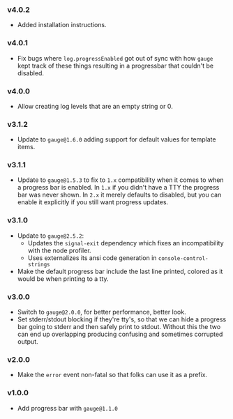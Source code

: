 ### v4.0.2* Added installation instructions.### v4.0.1* Fix bugs where `log.progressEnabled` got out of sync with how `gauge` kept  track of these things resulting in a progressbar that couldn't be disabled.### v4.0.0* Allow creating log levels that are an empty string or 0.### v3.1.2* Update to `gauge@1.6.0` adding support for default values for template  items.### v3.1.1* Update to `gauge@1.5.3` to fix to `1.x` compatibility when it comes to  when a progress bar is enabled.  In `1.x` if you didn't have a TTY the  progress bar was never shown.  In `2.x` it merely defaults to disabled,  but you can enable it explicitly if you still want progress updates.### v3.1.0* Update to `gauge@2.5.2`:  * Updates the `signal-exit` dependency which fixes an incompatibility with    the node profiler.  * Uses externalizes its ansi code generation in `console-control-strings`* Make the default progress bar include the last line printed, colored as it  would be when printing to a tty.### v3.0.0* Switch to `gauge@2.0.0`, for better performance, better look.* Set stderr/stdout blocking if they're tty's, so that we can hide a  progress bar going to stderr and then safely print to stdout.  Without  this the two can end up overlapping producing confusing and sometimes  corrupted output.### v2.0.0* Make the `error` event non-fatal so that folks can use it as a prefix.### v1.0.0* Add progress bar with `gauge@1.1.0`